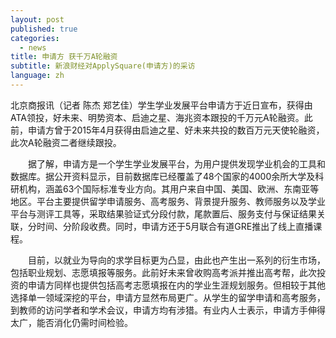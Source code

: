 ```yaml
---
layout: post
published: true
categories:
  - news
title: 申请方 获千万A轮融资
subtitle: 新浪财经对ApplySquare(申请方)的采访
language: zh
---
```


北京商报讯（记者 陈杰 郑艺佳）学生学业发展平台申请方于近日宣布，获得由ATA领投，好未来、明势资本、启迪之星、海兆资本跟投的千万元A轮融资。此前，申请方曾于2015年4月获得由启迪之星、好未来共投的数百万元天使轮融资，此次A轮融资二者继续跟投。


　　据了解，申请方是一个学生学业发展平台，为用户提供发现学业机会的工具和数据库。据公开资料显示，目前数据库已经覆盖了48个国家的4000余所大学及科研机构，涵盖63个国际标准专业方向。其用户来自中国、美国、欧洲、东南亚等地区。平台主要提供留学申请服务、高考服务、背景提升服务、教师服务以及学业平台与测评工具等，采取结果验证式分段付款，尾款置后、服务支付与保证结果关联，分时间、分阶段收费。同时，申请方还于5月联合有道GRE推出了线上直播课程。

　　目前，以就业为导向的求学目标更为凸显，由此也产生出一系列的衍生市场，包括职业规划、志愿填报等服务。此前好未来曾收购高考派并推出高考帮，此次投资的申请方同样也提供包括高考志愿填报在内的学业生涯规划服务。但相较于其他选择单一领域深挖的平台，申请方显然布局更广。从学生的留学申请和高考服务，到教师的访问学者和学术会议，申请方均有涉猎。有业内人士表示，申请方手伸得太广，能否消化仍需时间检验。
